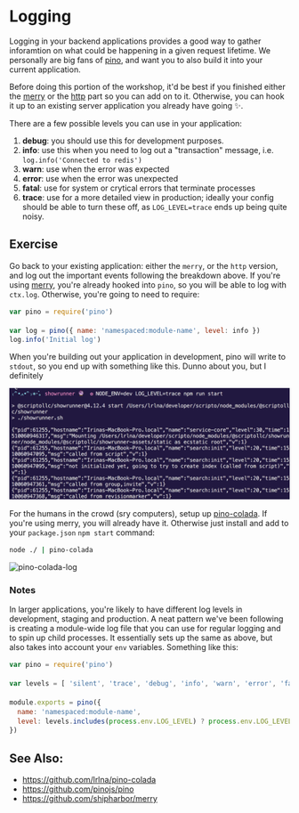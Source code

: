 # Logging

Logging in your backend applications provides a good way to gather inforamtion
on what could be happening in a given request lifetime. We personally are big
fans of [pino](https://github.com/pinojs/pino), and want you to also build it
into your current application. 

Before doing this portion of the workshop, it'd be best if you finished either
the [merry](/merrryyyy) or the [http](/simple-http) part so you can add on to
it. Otherwise, you can hook it up to an existing server application you already
have going ✨.

There are a few possible levels you can use in your application:

1. __debug__: you should use this for development purposes.
2. __info__: use this when you need to log out a "transaction" message, i.e.
   `log.info('Connected to redis')`
3. __warn__: use when the error was expected
4. __error__: use when the error was unexpected
5. __fatal__: use for system or crytical errors that terminate processes 
6. __trace__: use for a more detailed view in production; ideally your config
   should be able to turn these off, as `LOG_LEVEL=trace` ends up being quite
   noisy. 

## Exercise

Go back to your existing application: either the `merry`, or the `http`
version, and log out the important events following the breakdown above. If
you're using [merry](github.com/shipharbor/merry), you're already hooked into
`pino`, so you will be able to log with `ctx.log`. Otherwise, you're going to
need to require:

```js
var pino = require('pino')

var log = pino({ name: 'namespaced:module-name', level: info })
log.info('Initial log')
```

When you're building out your application in development, pino will write to
`stdout`, so you end up with something like this. Dunno about you, but I
definitely

![pino-log](./assets/pino-log.png)

For the humans in the crowd (sry computers), setup up
[pino-colada](github.com/lrlna/pino-colada.png). If you're using merry, you will
already have it. Otherwise just install and add to your `package.json` `npm
start` command:

```sh
node ./ | pino-colada
```

![pino-colada-log](./assets/pino-colada-log)

###  Notes
In larger applications, you're likely to have different log levels in
development, staging and production. A neat pattern we've been following is
creating a module-wide log file that you can use for regular logging and to
spin up child processes. It essentially sets up the same as above, but also
takes into account your `env` variables. Something like this:

```js
var pino = require('pino')

var levels = [ 'silent', 'trace', 'debug', 'info', 'warn', 'error', 'fatal' ]

module.exports = pino({
  name: 'namespaced:module-name',
  level: levels.includes(process.env.LOG_LEVEL) ? process.env.LOG_LEVEL : 'info'
})
```

## See Also:
- https://github.com/lrlna/pino-colada
- https://github.com/pinojs/pino
- https://github.com/shipharbor/merry
